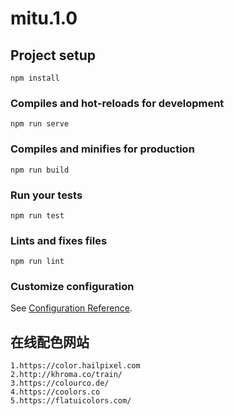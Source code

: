 # mitu.1.0

## Project setup
```
npm install
```

### Compiles and hot-reloads for development
```
npm run serve
```

### Compiles and minifies for production
```
npm run build
```

### Run your tests
```
npm run test
```

### Lints and fixes files
```
npm run lint
```

### Customize configuration
See [Configuration Reference](https://cli.vuejs.org/config/).


## 在线配色网站
    1.https://color.hailpixel.com
    2.http://khroma.co/train/
    3.https://colourco.de/
    4.https://coolors.co
    5.https://flatuicolors.com/